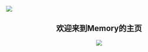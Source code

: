 [![](https://img.shields.io/badge/Blog-@Memory-23fff.svg)](https://memoryzy.pages.dev/)

<div align="center">
  <h2>欢迎来到Memory的主页</h2>
</div>

<div align="center">
  <img src="https://github-readme-stats.vercel.app/api?username=MemoryZy&show_icons=true&theme=radical"/> 
</div>
